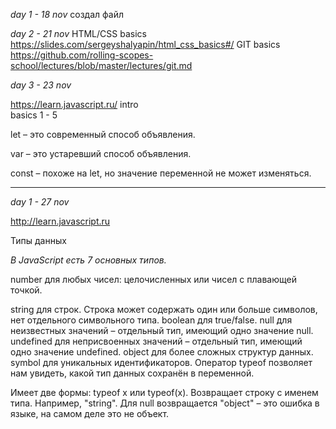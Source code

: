 *day 1 - 18 nov*
создал файл

*day 2 - 21 nov*
HTML/CSS basics     https://slides.com/sergeyshalyapin/html_css_basics#/
GIT basics          https://github.com/rolling-scopes-school/lectures/blob/master/lectures/git.md

*day 3 - 23 nov*

https://learn.javascript.ru/
intro              
basics 1 - 5 

let – это современный способ объявления.

var – это устаревший способ объявления.

const – похоже на let, но значение переменной не может изменяться.

**********

*day 1 - 27 nov*

http://learn.javascript.ru

Типы данных

*В JavaScript есть 7 основных типов.*

number для любых чисел: целочисленных или чисел с плавающей точкой.

string для строк. Строка может содержать один или больше символов, нет отдельного символьного типа.
boolean для true/false.
null для неизвестных значений – отдельный тип, имеющий одно значение null.
undefined для неприсвоенных значений – отдельный тип, имеющий одно значение undefined.
object для более сложных структур данных.
symbol для уникальных идентификаторов.
Оператор typeof позволяет нам увидеть, какой тип данных сохранён в переменной.

Имеет две формы: typeof x или typeof(x).
Возвращает строку с именем типа. Например, "string".
Для null возвращается "object" – это ошибка в языке, на самом деле это не объект.
